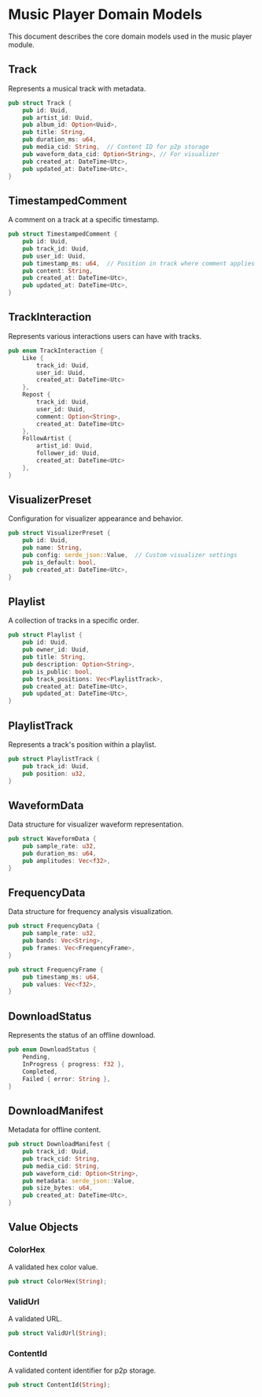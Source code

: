 # Music Player Domain Models

This document describes the core domain models used in the music player module.

## Track

Represents a musical track with metadata.

```rust
pub struct Track {
    pub id: Uuid,
    pub artist_id: Uuid,
    pub album_id: Option<Uuid>,
    pub title: String,
    pub duration_ms: u64,
    pub media_cid: String,  // Content ID for p2p storage
    pub waveform_data_cid: Option<String>, // For visualizer
    pub created_at: DateTime<Utc>,
    pub updated_at: DateTime<Utc>,
}
```

## TimestampedComment

A comment on a track at a specific timestamp.

```rust
pub struct TimestampedComment {
    pub id: Uuid,
    pub track_id: Uuid,
    pub user_id: Uuid,
    pub timestamp_ms: u64,  // Position in track where comment applies
    pub content: String,
    pub created_at: DateTime<Utc>,
    pub updated_at: DateTime<Utc>,
}
```

## TrackInteraction

Represents various interactions users can have with tracks.

```rust
pub enum TrackInteraction {
    Like { 
        track_id: Uuid, 
        user_id: Uuid,
        created_at: DateTime<Utc> 
    },
    Repost { 
        track_id: Uuid, 
        user_id: Uuid,
        comment: Option<String>, 
        created_at: DateTime<Utc> 
    },
    FollowArtist { 
        artist_id: Uuid, 
        follower_id: Uuid,
        created_at: DateTime<Utc> 
    },
}
```

## VisualizerPreset

Configuration for visualizer appearance and behavior.

```rust
pub struct VisualizerPreset {
    pub id: Uuid,
    pub name: String,
    pub config: serde_json::Value,  // Custom visualizer settings
    pub is_default: bool,
    pub created_at: DateTime<Utc>,
}
```

## Playlist

A collection of tracks in a specific order.

```rust
pub struct Playlist {
    pub id: Uuid,
    pub owner_id: Uuid,
    pub title: String,
    pub description: Option<String>,
    pub is_public: bool,
    pub track_positions: Vec<PlaylistTrack>,
    pub created_at: DateTime<Utc>,
    pub updated_at: DateTime<Utc>,
}
```

## PlaylistTrack

Represents a track's position within a playlist.

```rust
pub struct PlaylistTrack {
    pub track_id: Uuid,
    pub position: u32,
}
```

## WaveformData

Data structure for visualizer waveform representation.

```rust
pub struct WaveformData {
    pub sample_rate: u32,
    pub duration_ms: u64,
    pub amplitudes: Vec<f32>,
}
```

## FrequencyData

Data structure for frequency analysis visualization.

```rust
pub struct FrequencyData {
    pub sample_rate: u32,
    pub bands: Vec<String>,
    pub frames: Vec<FrequencyFrame>,
}

pub struct FrequencyFrame {
    pub timestamp_ms: u64,
    pub values: Vec<f32>,
}
```

## DownloadStatus

Represents the status of an offline download.

```rust
pub enum DownloadStatus {
    Pending,
    InProgress { progress: f32 },
    Completed,
    Failed { error: String },
}
```

## DownloadManifest

Metadata for offline content.

```rust
pub struct DownloadManifest {
    pub track_id: Uuid,
    pub track_cid: String,
    pub media_cid: String,
    pub waveform_cid: Option<String>,
    pub metadata: serde_json::Value,
    pub size_bytes: u64,
    pub created_at: DateTime<Utc>,
}
```

## Value Objects

### ColorHex

A validated hex color value.

```rust
pub struct ColorHex(String);
```

### ValidUrl

A validated URL.

```rust
pub struct ValidUrl(String);
```

### ContentId

A validated content identifier for p2p storage.

```rust
pub struct ContentId(String);